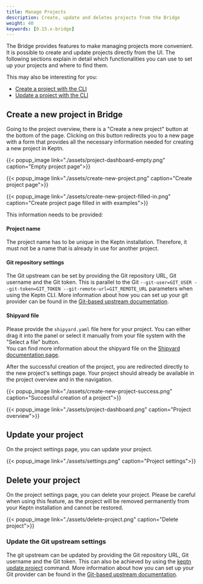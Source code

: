 ```yaml
---
title: Manage Projects
description: Create, update and deletes projects from the Bridge
weight: 40
keywords: [0.15.x-bridge]
---
```


The Bridge provides features to make managing projects more convenient. It is possible to create and update projects directly from the UI.
The following sections explain in detail which functionalities you can use to set up your projects and where to find them.

This may also be interesting for you:

* [Create a project with the CLI](../../reference/cli/commands/keptn_create_project/)
* [Update a project with the CLI](../../reference/cli/commands/keptn_update_project/)

## Create a new project in Bridge

Going to the project overview, there is a "Create a new project" button at the bottom of the page.
Clicking on this button redirects you to a new page with a form that provides all the necessary information needed for creating a new project in Keptn.

{{< popup_image
link="./assets/project-dashboard-empty.png"
caption="Empty project page">}}

{{< popup_image
link="./assets/create-new-project.png"
caption="Create project page">}}

{{< popup_image
link="./assets/create-new-project-filled-in.png"
caption="Create project page filled in with examples">}}

This information needs to be provided:

#### Project name

The project name has to be unique in the Keptn installation. Therefore, it must not be a name that is already in use for another project.

#### Git repository settings

The Git upstream can be set by providing the Git repository URL, Git username and the Git token. This is parallel to the Git ``--git-user=GIT_USER --git-token=GIT_TOKEN --git-remote-url=GIT_REMOTE_URL`` parameters when using the Keptn CLI.
More information about how you can set up your git provider can be found in the [Git-based upstream documentation](../../manage/git_upstream/).

#### Shipyard file

Please provide the `shipyard.yaml` file here for your project. You can either drag it into the panel or select it manually from your file system with the "Select a file" button.<br/>
You can find more information about the shipyard file on the [Shipyard documentation page](../../manage/shipyard/).

After the successful creation of the project, you are redirected directly to the new project's settings page.
Your project should already be available in the project overview and in the navigation.

{{< popup_image
link="./assets/create-new-project-success.png"
caption="Successful creation of a project">}}

{{< popup_image
link="./assets/project-dashboard.png"
caption="Project overview">}}

## Update your project

On the project settings page, you can update your project.

{{< popup_image
link="./assets/settings.png"
caption="Project settings">}}

## Delete your project

On the project settings page, you can delete your project. Please be careful when using this feature, as the project will be removed
permanently from your Keptn installation and cannot be restored.

{{< popup_image
link="./assets/delete-project.png"
caption="Delete project">}}

### Update the Git upstream settings

The git upstream can be updated by providing the Git repository URL, Git username and the Git token. This can also be achieved by
using the [keptn update project](../../reference/cli/commands/keptn_update_project/) command.
More information about how you can set up your Git provider can be found in the [Git-based upstream documentation](../../manage/git_upstream/).
